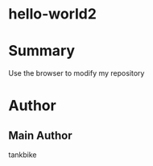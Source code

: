 # hello-world2

# Summary
Use the browser to modify my repository

# Author
## Main Author
tankbike
